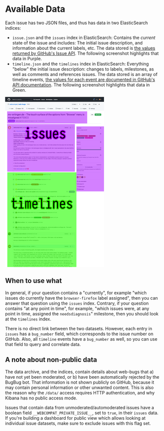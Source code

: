 # Available Data

Each issue has two JSON files, and thus has data in two ElasticSearch indices:

- `issue.json` and the `issues` index in ElasticSearch: Contains the _current_ state of the issue and includes: The initial issue description, and information about the current labels, etc. The data stored is [the values returned by GitHub's Issue API](https://docs.github.com/en/rest/reference/issues#get-an-issue). The following screenshot highlights that data in Purple.
- `timeline.json` and the `timelines` index in ElasticSearch: Everything "below" the initial issue description: changes to labels, milestones, as well as comments and references issues. The data stored is an array of timeline events, [the values for each event are documented in GitHub's API documentation](https://docs.github.com/en/developers/webhooks-and-events/events/issue-event-types). The following screenshot highlights that data in Green.

![](additional-files/two-indices.png)

## When to use what

In general, if your question contains a "currently", for example "which issues do currently have the `browser-firefox` label assigned", then you can answer that question using the `issues` index. Contrary, if your question contains "at any point in time", for example, "which issues were, at any point in time, assigned the `needsdiagnosis`" milestone, then you should look at the `timelines` index.

There is no direct link between the two datasets. However, each entry in `issues` has a `bug_number` field, which corresponds to the issue number on GitHub. Also, all `timeline` events have a `bug_number` as well, so you can use that field to query and correlate data.

## A note about non-public data

The data archive, and the indices, contain details about web-bugs that a) have not yet been moderated, or b) have been automatically rejected by the BugBug bot. That information is not shown publicly on GitHub, because it may contain personal information or other unwanted content. This is also the reason why the `/data/` access requires HTTP authentication, and why Kibana has no public access mode.

Issues that contain data from unmoderated/automoderated issues have a boolean field `__WEBCOMPAT_PRIVATE_ISSUE__`, set to `true`, in their `issues` data. If you're building a dashboard for public view which allows looking at individual issue datasets, make sure to exclude issues with this flag set.
